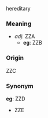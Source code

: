 hereditary
### Meaning
+ _adj_: ZZA
    + __eg__: ZZB

### Origin

ZZC

### Synonym

__eg__: ZZD

+ ZZE


